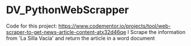 # DV_PythonWebScrapper
Code for this project: https://www.codementor.io/projects/tool/web-scraper-to-get-news-article-content-atx32d46qe
I Scrape the information from 'La Silla Vacía' and return the article in a word document